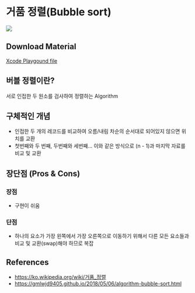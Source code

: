 # 거품 정렬(Bubble sort)
![](https://upload.wikimedia.org/wikipedia/commons/c/c8/Bubble-sort-example-300px.gif)

## Download Material
[Xcode Playgound file](https://github.com/hyeonmin-yoo/Fundamental-Algorithm/blob/main/BubbleSort.zip)

## 버블 정렬이란?
서로 인접한 두 원소를 검사하여 정렬하는 Algorithm

## 구체적인 개념
* 인접한 두 개의 레코드를 비교하여 오름/내림 차순의 순서대로 되어있지 않으면 위치를 교환
* 첫번째와 두 번째, 두번째와 세번째... 이와 같은 방식으로 (n - 1)과 마지막 자료를 비교 및 교환

## 장단점 (Pros & Cons)
### 장점
* 구현이 쉬움
### 단점
* 하나의 요소가 가장 왼쪽에서 가장 오른쪽으로 이동하기 위해서 다른 모든 요소들과 비교 및 교환(swap)해야 하므로 복잡

## References
* https://ko.wikipedia.org/wiki/거품_정렬
* https://gmlwjd9405.github.io/2018/05/06/algorithm-bubble-sort.html
